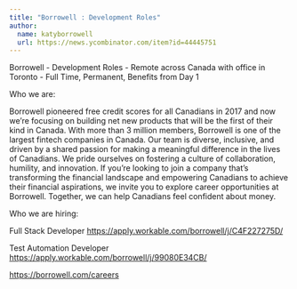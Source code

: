 ```yaml
---
title: "Borrowell : Development Roles"
author:
  name: katyborrowell
  url: https://news.ycombinator.com/item?id=44445751
---
```

Borrowell - Development Roles - Remote across Canada with office in Toronto - Full Time, Permanent, Benefits from Day 1

Who we are:

Borrowell pioneered free credit scores for all Canadians in 2017 and now we’re focusing on building net new products that will be the first of their kind in Canada. With more than 3 million members, Borrowell is one of the largest fintech companies in Canada. 
Our team is diverse, inclusive, and driven by a shared passion for making a meaningful difference in the lives of Canadians. We pride ourselves on fostering a culture of collaboration, humility, and innovation. If you’re looking to join a company that’s transforming the financial landscape and empowering Canadians to achieve their financial aspirations, we invite you to explore career opportunities at Borrowell. Together, we can help Canadians feel confident about money.

Who we are hiring:

Full Stack Developer <a href="https:&#x2F;&#x2F;apply.workable.com&#x2F;borrowell&#x2F;j&#x2F;C4F227275D&#x2F;" rel="nofollow">https:&#x2F;&#x2F;apply.workable.com&#x2F;borrowell&#x2F;j&#x2F;C4F227275D&#x2F;</a>

Test Automation Developer <a href="https:&#x2F;&#x2F;apply.workable.com&#x2F;borrowell&#x2F;j&#x2F;99080E34CB&#x2F;" rel="nofollow">https:&#x2F;&#x2F;apply.workable.com&#x2F;borrowell&#x2F;j&#x2F;99080E34CB&#x2F;</a>

<a href="https:&#x2F;&#x2F;borrowell.com&#x2F;careers" rel="nofollow">https:&#x2F;&#x2F;borrowell.com&#x2F;careers</a>
<JobApplication />
